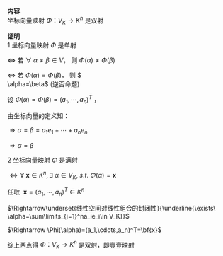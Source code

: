 **内容**  
坐标向量映射 $\Phi：V_K\longrightarrow K^n$ 是双射  
  
**证明**  
1 坐标向量映射 $\Phi$ 是单射  
  
 $\Leftrightarrow$ 若 $\forall\ \alpha\neq  
\beta\in V，$ 则 $\Phi(\alpha)\neq\Phi(\beta)$   
  
 $\Leftrightarrow$ 若 $\Phi(\alpha)=\Phi(\beta)，$ 则 $  
\alpha=\beta$  (逆否命题)  
  
设 $\Phi(\alpha)=\Phi(\beta)=(a_1,\cdots,a_n)^T$ ，  
  
由坐标向量的定义知：  
  
 $\Rightarrow\alpha=\beta=a_1e_1+\cdots+a_ne_n$   
  
 $\Rightarrow \alpha=\beta$   
  
2 坐标向量映射 $\Phi$ 是满射  
  
 $\Leftrightarrow\forall\ \mathbf{x}\in K^n,  
\exists\ \alpha\in V_K,\ s.t.\ \Phi(\alpha)  
=\mathbf{x}$   
  
任取 $\ \mathbf{x}=(a_1,\cdots,a_n)^T\in K^n$   
  
 $\Rightarrow\underset{线性空间对线性组合的封闭性}{\underline{\exists\   
\alpha=\sum\limits_{i=1}^na_ie_i\in V_K}}$   
  
 $\Rightarrow  
\Phi(\alpha)=(a_1,\cdots,a_n)^T=\bf{x}$   
  
综上两点得 $\Phi：V_K\longrightarrow K^n$ 是双射，即壹壹映射  
  
